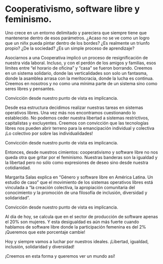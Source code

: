 <!--
.. title: Cooperativismo, Software Libre y Feminismo
.. slug: cooperativismo-software-libre-y-feminismo
.. date: 2018-03-08 15:48:31 UTC-03:00
.. tags: feminismo, software libre, cooperativismo
.. category: opinion valores convicciones
.. link: 
.. description: 
.. type: text
.. author: cuberti
-->

# Cooperativismo, software libre y feminismo.

Uno crece en un entorno delimitado y pareciera que siempre tiene que mantenerse dentro de esos parámetros. ¿Acaso no se ve como un logro que un niñx pueda pintar dentro de los bordes? ¿Es realmente un triunfo propio? ¿De la sociedad? ¿Es un simple proceso de aprendizaje?

Asociarnos a una Cooperativa implicó un proceso de resignificación de nuestra vida laboral. Incluso, y con el perdón de los amigos y familias, esos límites entre “el horario de oficina” y “casa” se fueron borrando. Creemos en un sistema solidario, donde las verticalidades son solo un fantasma, donde la asamblea arrasa con la meritocracia, donde la lucha es continua. Creemos en nosotros y no como una mínima parte de un sistema sino como seres libres y pensantes.

Convicción desde nuestro punto de vista es implicancia.

Desde esa estructura decidimos realizar nuestras tareas en sistemas operativos libres. Una vez más nos encontramos cuestionando lo establecido. No podemos ceder nuestra libertad a sistemas restrictivos, capitalistas y excluyentes. Creemos con convicción que las tecnologías libres nos pueden abrir terreno para la emancipación individual y colectiva ¡Lo colectivo por sobre las individualidades!

Convicción desde nuestro punto de vista es implicancia.

Entonces, desde nuestros cimientos: cooperativismo y software libre no nos queda otra que gritar por el feminismo. Nuestras banderas son la igualdad y la libertad pero no sólo como expresiones de deseo sino desde nuestra cotidianidad. 

Margarita Salas explica en “Género y software libre en América Latina. Un estudio de caso” que el movimiento de los sistemas operativos libres está vinculada a “la creación colectiva, la apropiación comunitaria del conocimiento y la promoción de una filosofía de inclusión, diversidad y solidaridad”.

Convicción desde nuestro punto de vista es implicancia.

Al día de hoy, se calcula que en el sector de producción de software apenas el 20% son mujeres. Y esta desigualdad es aún más fuerte cuando hablamos de software libre donde la participación femenina es del 2% ¡Queremos que este porcentaje cambie! 

Hoy y siempre vamos a luchar por nuestros ideales. ¡Libertad, igualdad, inclusión, solidaridad y diversidad!

¡Creemos en esta forma y queremos ver un mundo así!
